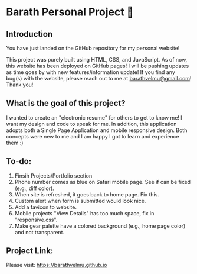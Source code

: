 # Barath Personal Project 🚀
## Introduction
You have just landed on the GitHub repository for my personal website! 

This project was purely built using HTML, CSS, and JavaScript. As of now, this website has been deployed on GitHub pages! I will be pushing updates as time goes by with new features/information update! If you find any bug(s) with the website, please reach out to me at barathvelmu@gmail.com! Thank you!

## What is the goal of this project?
I wanted to create an "electronic resume" for others to get to know me! I want my design and code to speak for me. In addition, this application adopts both a Single Page Application and mobile responsive design. Both concepts were new to me and I am happy I got to learn and experience them :)

## To-do:

1) Finsih Projects/Portfolio section
2) Phone number comes as blue on Safari mobile page. See if can be fixed (e.g., diff color).
3) When site is refreshed, it goes back to home page. Fix this. 
4) Custom alert when form is submitted would look nice. 
5) Add a favicon to website.
6) Mobile projects "View Details" has too much space, fix in "responsive.css".
7) Make gear palette have a colored background (e.g., home page color) and not transparent. 


## Project Link: 
Please visit: https://barathvelmu.github.io
